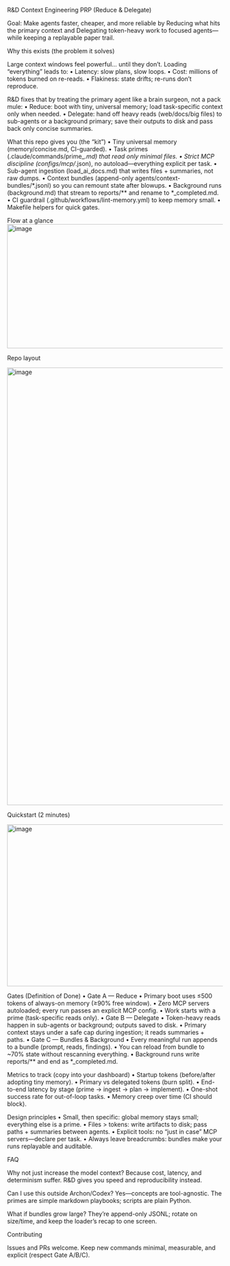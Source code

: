 
R&D Context Engineering PRP (Reduce & Delegate)

Goal: Make agents faster, cheaper, and more reliable by Reducing what hits the primary context and Delegating token-heavy work to focused agents—while keeping a replayable paper trail.

Why this exists (the problem it solves)

Large context windows feel powerful… until they don’t. Loading “everything” leads to:
	•	Latency: slow plans, slow loops.
	•	Cost: millions of tokens burned on re-reads.
	•	Flakiness: state drifts; re-runs don’t reproduce.

R&D fixes that by treating the primary agent like a brain surgeon, not a pack mule:
	•	Reduce: boot with tiny, universal memory; load task-specific context only when needed.
	•	Delegate: hand off heavy reads (web/docs/big files) to sub-agents or a background primary; save their outputs to disk and pass back only concise summaries.

What this repo gives you (the “kit”)
	•	Tiny universal memory (memory/concise.md, CI-guarded).
	•	Task primes (.claude/commands/prime_*.md) that read only minimal files.
	•	Strict MCP discipline (configs/mcp/*.json), no autoload—everything explicit per task.
	•	Sub-agent ingestion (load_ai_docs.md) that writes files + summaries, not raw dumps.
	•	Context bundles (append-only agents/context-bundles/*.jsonl) so you can remount state after blowups.
	•	Background runs (background.md) that stream to reports/** and rename to *_completed.md.
	•	CI guardrail (.github/workflows/lint-memory.yml) to keep memory small.
	•	Makefile helpers for quick gates.

Flow at a glance
<img width="1960" height="290" alt="image" src="https://github.com/user-attachments/assets/1560c81e-2386-419c-a7e9-df1b87fcd173" />




 

Repo layout

<img width="2114" height="1022" alt="image" src="https://github.com/user-attachments/assets/58237b62-7d7c-490a-9e3a-e536e3ecfd5c" />


Quickstart (2 minutes)

<img width="966" height="378" alt="image" src="https://github.com/user-attachments/assets/31df6f80-784b-4223-a59f-2673e76dc077" />


Gates (Definition of Done)
	•	Gate A — Reduce
	•	Primary boot uses ≤500 tokens of always-on memory (≥90% free window).
	•	Zero MCP servers autoloaded; every run passes an explicit MCP config.
	•	Work starts with a prime (task-specific reads only).
	•	Gate B — Delegate
	•	Token-heavy reads happen in sub-agents or background; outputs saved to disk.
	•	Primary context stays under a safe cap during ingestion; it reads summaries + paths.
	•	Gate C — Bundles & Background
	•	Every meaningful run appends to a bundle (prompt, reads, findings).
	•	You can reload from bundle to ~70% state without rescanning everything.
	•	Background runs write reports/** and end as *_completed.md.

Metrics to track (copy into your dashboard)
	•	Startup tokens (before/after adopting tiny memory).
	•	Primary vs delegated tokens (burn split).
	•	End-to-end latency by stage (prime → ingest → plan → implement).
	•	One-shot success rate for out-of-loop tasks.
	•	Memory creep over time (CI should block).

Design principles
	•	Small, then specific: global memory stays small; everything else is a prime.
	•	Files > tokens: write artifacts to disk; pass paths + summaries between agents.
	•	Explicit tools: no “just in case” MCP servers—declare per task.
	•	Always leave breadcrumbs: bundles make your runs replayable and auditable.

FAQ

Why not just increase the model context?
Because cost, latency, and determinism suffer. R&D gives you speed and reproducibility instead.

Can I use this outside Archon/Codex?
Yes—concepts are tool-agnostic. The primes are simple markdown playbooks; scripts are plain Python.

What if bundles grow large?
They’re append-only JSONL; rotate on size/time, and keep the loader’s recap to one screen.

Contributing

Issues and PRs welcome. Keep new commands minimal, measurable, and explicit (respect Gate A/B/C).

